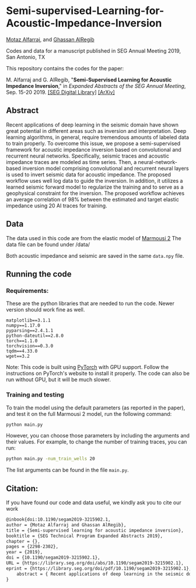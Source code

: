 # Semi-supervised-Learning-for-Acoustic-Impedance-Inversion
[Motaz Alfarraj](http://www.motaz.me), and [Ghassan AlRegib](http://www.ghassanalregib.info)

Codes and data for a manuscript published in SEG Annual Meeting 2019, San Antonio, TX

This repository contains the codes for the paper: 

M. Alfarraj and G. AlRegib, "**Semi-Supervised Learning for Acoustic Impedance Inversion**," in *Expanded Abstracts of the SEG Annual Meeting*, Sep. 15-20 2019. [[SEG Digital Library]](https://library.seg.org/doi/10.1190/segam2019-3215902.1) [[ArXiv]](https://arxiv.org/pdf/1905.13412)

## Abstract
Recent applications of deep learning in the seismic domain have shown great potential in different areas such as inversion and interpretation. Deep learning algorithms, in general, require tremendous amounts of labeled data to train properly. To overcome this issue, we propose a semi-supervised framework for acoustic impedance inversion based on convolutional and recurrent neural networks. Specifically, seismic traces and acoustic impedance traces are modeled as time series. Then, a neural-network-based inversion model comprising convolutional and recurrent neural layers is used to invert seismic data for acoustic impedance. The proposed workflow uses well log data to guide the inversion. In addition, it utilizes a learned seismic forward model to regularize the training and to serve as a geophysical constraint for the inversion. The proposed workflow achieves an average correlation of 98% between the estimated and target elastic impedance using 20 AI traces for training. 


## Data 
The data used in this code are from the elastic model of [Marmousi 2](https://library.seg.org/doi/abs/10.1190/1.1817083)
The data file can be found under /data/ 

Both acoustic impedance and seismic are saved in the same `data.npy` file.

## Running the code

### Requirements: 
These are the python libraries that are needed to run the code. Newer version should work fine as well. 
```
matplotlib==3.1.1
numpy==1.17.0
pyparsing==2.4.1.1
python-dateutil==2.8.0
torch==1.1.0
torchvision==0.3.0
tqdm==4.33.0
wget==3.2
```
Note: This code is built using [PyTorch](https://pytorch.org/) with GPU support. Follow the instructions on PyTorch's website to install it properly. The code can also be run without GPU, but it will be much slower. 

### Training and testing

To train the model using the default parameters (as reported in the paper), and test it on the full Marmousi 2 model, run the following command: 

```bash 
python main.py
```
 However, you can choose those parameters by including the arguments and their values. For example, to change the number of training traces, you can run: 
 
```bash 
python main.py -num_train_wells 20
```

The list arguments can be found in the file `main.py`.  



## Citation: 

If you have found our code and data useful, we kindly ask you to cite our work 
```tex
@inbook{doi:10.1190/segam2019-3215902.1,
author = {Motaz Alfarraj and Ghassan AlRegib},
title = {Semi-supervised learning for acoustic impedance inversion},
booktitle = {SEG Technical Program Expanded Abstracts 2019},
chapter = {},
pages = {2298-2302},
year = {2019},
doi = {10.1190/segam2019-3215902.1},
URL = {https://library.seg.org/doi/abs/10.1190/segam2019-3215902.1},
eprint = {https://library.seg.org/doi/pdf/10.1190/segam2019-3215902.1},
    abstract = { Recent applications of deep learning in the seismic domain have shown great potential in different areas such as inversion and interpretation. Deep learning algorithms, in general, require tremendous amounts of labeled data to train properly. To overcome this issue, we propose a semi-supervised framework for acoustic impedance inversion based on convolutional and recurrent neural networks. Specifically, seismic traces and acoustic impedance traces are modeled as time series. Then, a neural-network-based inversion model comprising convolutional and recurrent neural layers is used to invert seismic data for acoustic impedance. The proposed workflow uses well log data to guide the inversion. In addition, it utilizes a learned seismic forward model to regularize the training and to serve as a geophysical constraint for the inversion. The proposed workflow achieves an average correlation of 98\% between the estimated and target elastic impedance using 20 AI traces for training.Presentation Date: Tuesday, September 17, 2019Session Start Time: 8:30 AMPresentation Time: 9:45 AMLocation: 221DPresentation Type: Oral }
}

```
